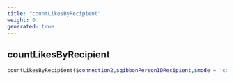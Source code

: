 ```yaml
---
title: "countLikesByRecipient"
weight: 0
generated: true
---
```


## countLikesByRecipient



```php
countLikesByRecipient($connection2,$gibbonPersonIDRecipient,$mode = 'count',$gibbonSchoolYearID )
```






